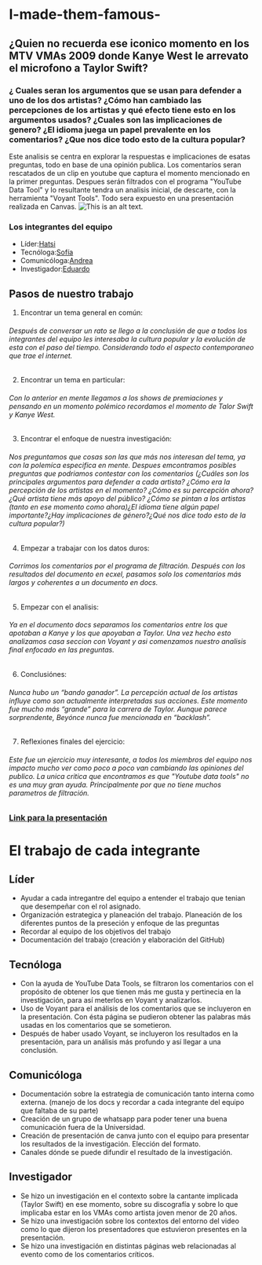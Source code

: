 # I-made-them-famous-
## ¿Quien no recuerda ese iconico momento en los MTV VMAs  2009 donde Kanye West le arrevato el microfono a Taylor Swift? 
### ¿ Cuales seran los argumentos que se usan para defender a uno de los dos artistas? ¿Cómo han cambiado las percepciones de los artistas y qué efecto tiene esto en los argumentos usados? ¿Cuales son las implicaciones de genero? ¿El idioma juega un papel prevalente en los comentarios? ¿Que nos dice todo esto de la cultura popular?
Este analisis se centra en explorar la respuestas e implicaciones de esatas preguntas, todo en base de una opinión publica. Los comentaríos seran rescatados de un clip en youtube que captura el momento mencionado en la primer preguntas. Despues serán filtrados con el programa "YouTube Data Tool" y lo resultante tendra un analisis inicial, de descarte, con la herramienta "Voyant Tools". Todo sera expuesto en una presentación realizada en Canvas.
![This is an alt text.](https://media.glamour.mx/photos/619076fb2d97bd4c522a7e25/master/w_1600,c_limit/221065.jpg")
### Los integrantes del equipo 
* Líder:[Hatsi](https://github.com/hatsisanchez)    
* Tecnóloga:[Sofía](https://github.com/ruiztsofia)
* Comunicóloga:[Andrea](https://github.com/andyvillarrealg)
* Investigador:[Eduardo](https://github.com/Gat021)
## Pasos de nuestro trabajo 
1. Encontrar un tema general en común:
###### Después de conversar un rato se llego a la conclusión de que a todos los integrantes del equipo les interesaba la cultura popular y la evolución de esta con el paso del tiempo. Considerando todo el aspecto contemporaneo que trae el internet.
2. Encontrar un tema en particular:
###### Con lo anterior en mente llegamos a los shows de premiaciones y pensando en un momento polémico recordamos el momento de Talor Swift y Kanye West. 
3. Encontrar el enfoque de nuestra investigación: 
###### Nos preguntamos que cosas son las que más nos interesan del tema, ya con la polemíca especifica en mente. Despues emcontramos posibles preguntas que podriamos contestar con los comentarios (¿Cuáles son los principales argumentos para defender a cada artista? ¿Cómo era la percepción de los artistas en el momento? ¿Cómo es su percepción ahora? ¿Qué artista tiene más apoyo del público? ¿Cómo se pintan a los artistas (tanto en ese momento como ahora)¿El idioma tiene algún papel importante?¿Hay implicaciones de género?¿Qué nos dice todo esto de la cultura popular?)
4. Empezar a trabajar con los datos duros:
###### Corrimos los comentarios por el programa de filtración. Después con los resultados del documento en ecxel, pasamos solo los comentarios más largos y coherentes a un documento en docs. 
5. Empezar con el analisis:
###### Ya en el documento docs separamos los comentarios entre los que apotaban a Kanye y los que apoyaban a Taylor. Una vez hecho esto analizamos casa seccion con Voyant y asi comenzamos nuestro analisis final enfocado en las preguntas.
6. Conclusiónes:
###### Nunca hubo un “bando ganador”. La percepción actual de los artistas influye como son actualmente interpretadas sus acciones. Este momento fue mucho más “grande” para la carrera de Taylor. Aunque parece sorprendente, Beyónce nunca fue mencionada en “backlash”. 
7. Reflexiones finales del ejercicio:
###### Este fue un ejercicio muy interesante, a todos los miembros del equipo nos impacto mucho ver como poco a poco van cambiando las opiniones del publico. La unica critica que encontramos es que "Youtube data tools" no es una muy gran ayuda. Principalmente por que no tiene muchos parametros de filtración.

### [Link para la presentación](https://www.canva.com/design/DAGALDU7D_c/2ZUeKzSRf3nAK-Jja4i5ug/edit?utm_content=DAGALDU7D_c&utm_campaign=designshare&utm_medium=link2&utm_source=sharebutton)
# El trabajo de cada integrante 
## Líder
* Ayudar a cada intregantre del equipo a entender el trabajo que tenian que desempeñar con el rol asignado.
* Organización estrategica y planeación del trabajo. Planeación de los diferentes puntos de la preseción y enfoque de las preguntas
* Recordar al equipo de los objetivos del trabajo 
* Documentación del trabajo (creación y elaboración del GitHub)
## Tecnóloga 
* Con la ayuda de YouTube Data Tools, se filtraron los comentarios con el propósito de obtener los que tienen más me gusta y pertinecia en la investigación, para así meterlos en Voyant y analizarlos.
* Uso de Voyant para el análisis de los comentarios que se incluyeron en la presentación. Con ésta página se pudieron obtener las palabras más usadas en los comentarios que se sometieron.  
* Después de haber usado Voyant, se incluyeron los resultados en la presentación, para un análisis más profundo y así llegar a una conclusión. 
## Comunicóloga 
* Documentación sobre la estrategia de comunicación tanto interna como externa. (manejo de los docs y recordar a cada integrante del equipo que faltaba de su parte)
* Creación de un grupo de whatsapp para poder tener una buena comunicación fuera de la Universidad.
* Creación de presentación de canva junto con el equipo para presentar los resultados de la investigación. Elección del formato. 
* Canales dónde se puede difundir el resultado de la investigación. 
## Investigador 
* Se hizo un investigación en el contexto sobre la cantante implicada (Taylor Swift) en ese momento, sobre su discografía y sobre lo que implicaba estar en los VMAs como artista joven menor de 20 años.
* Se hizo una investigación sobre los contextos del entorno del video como lo que dijeron los presentadores que estuvieron presentes en la presentación.
* Se hizo una investigación en distintas páginas web relacionadas al evento como de los comentarios críticos.


